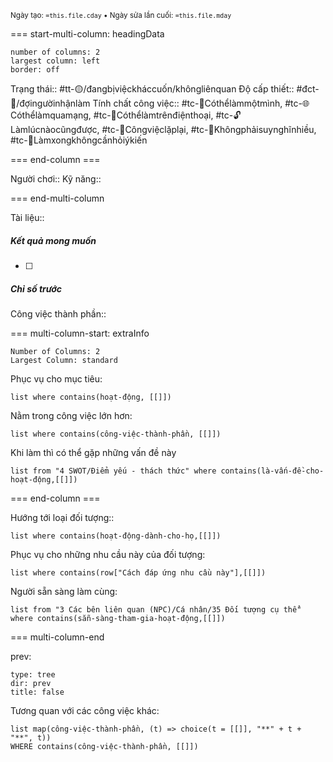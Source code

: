 <sub>Ngày tạo: `=this.file.cday` • Ngày sửa lần cuối: `=this.file.mday`</sub>

=== start-multi-column: headingData
```column-settings  
number of columns: 2
largest column: left
border: off
```

Trạng thái:: #tt-🟡/đangbịviệckháccuốn/khôngliênquan
Độ cấp thiết:: #đct-🍃/đợingườinhậnlàm
Tính chất công việc:: #tc-🧍Cóthểlàmmộtmình, #tc-🌐Cóthểlàmquamạng, #tc-📱Cóthểlàmtrênđiệnthoại, #tc-🔓Làmlúcnàocũngđược, #tc-🔁Côngviệclặplại, #tc-🧠Khôngphảisuynghĩnhiều, #tc-💬Làmxongkhôngcầnhỏiýkiến

=== end-column ===

Người chơi::
Kỹ năng::

=== end-multi-column

Tài liệu:: 
##### Kết quả mong muốn
- [ ] 
##### Chỉ số trước


Công việc thành phần:: 

=== multi-column-start: extraInfo
```column-settings
Number of Columns: 2
Largest Column: standard
```

Phục vụ cho mục tiêu:
```dataview
list where contains(hoạt-động, [[]])
```
Nằm trong công việc lớn hơn:
```dataview
list where contains(công-việc-thành-phần, [[]])
```
Khi làm thì có thể gặp những vấn đề này
```dataview
list from "4 SWOT/Điểm yếu - thách thức" where contains(là-vấn-đề-cho-hoạt-động,[[]])
```

=== end-column ===

Hướng tới loại đối tượng::
```dataview
list where contains(hoạt-động-dành-cho-họ,[[]])
```
Phục vụ cho những nhu cầu này của đối tượng:
```dataview
list where contains(row["Cách đáp ứng nhu cầu này"],[[]])
```
Người sẵn sàng làm cùng:
```dataview
list from "3 Các bên liên quan (NPC)/Cá nhân/35 Đối tượng cụ thể" where contains(sẵn-sàng-tham-gia-hoạt-động,[[]])
```

=== multi-column-end

prev:
```breadcrumbs
type: tree
dir: prev
title: false
```

Tương quan với các công việc khác:
```dataview 
list map(công-việc-thành-phần, (t) => choice(t = [[]], "**" + t + "**", t))
WHERE contains(công-việc-thành-phần, [[]])
```

